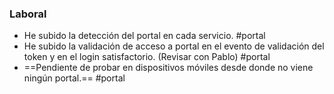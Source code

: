 ### Laboral 
- He subido la detección del portal en cada servicio. #portal
- He subido la validación de acceso a portal en el evento de validación del token y en el login satisfactorio. (Revisar con Pablo) #portal
- ==Pendiente de probar en dispositivos móviles desde donde no viene ningún portal.== #portal
